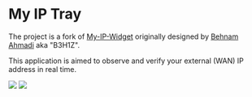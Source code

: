 # My IP Tray

The project is a fork of [My-IP-Widget](https://github.com/B3H1Z/My-IP-Widget) 
originally designed by [Behnam Ahmadi](https://behnamahmadi.com/) aka "B3H1Z".

This application is aimed to observe and verify your external (WAN) IP address in real time.

![](screenshots/MyIPWidget-dark.jpg)
![](screenshots/MyIPWidget-light.jpg)
